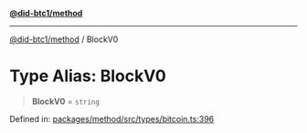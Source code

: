 [**@did-btc1/method**](../README.md)

***

[@did-btc1/method](../globals.md) / BlockV0

# Type Alias: BlockV0

> **BlockV0** = `string`

Defined in: [packages/method/src/types/bitcoin.ts:396](https://github.com/dcdpr/did-btc1-js/blob/751aedd75738c26882a2149e644ae32b9e424707/packages/method/src/types/bitcoin.ts#L396)
